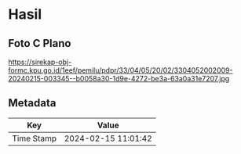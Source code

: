 # Hasil

## Foto C Plano

https://sirekap-obj-formc.kpu.go.id/1eef/pemilu/pdpr/33/04/05/20/02/3304052002009-20240215-003345--b0058a30-1d9e-4272-be3a-63a0a31e7207.jpg


## Metadata

| Key        | Value               |
| ---------- | ------------------- |
| Time Stamp | 2024-02-15 11:01:42 |



